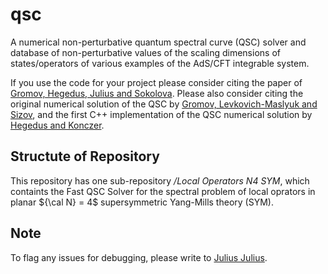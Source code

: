 # qsc
A numerical non-perturbative quantum spectral curve (QSC) solver and database of non-perturbative values of the scaling dimensions of states/operators of various examples of the AdS/CFT integrable system.

If you use the code for your project please consider citing the paper of [Gromov, Hegedus, Julius and Sokolova](). Please also consider citing the original numerical solution of the QSC by [Gromov, Levkovich-Maslyuk and Sizov](https://arxiv.org/abs/1504.06640), and the first C++ implementation of the QSC numerical solution by [Hegedus and Konczer](https://arxiv.org/abs/1604.02346).

## Structute of Repository

This repository has one sub-repository */Local Operators N4 SYM*, which containts the Fast QSC Solver for the spectral problem of local oprators in planar ${\cal N} = 4$ supersymmetric Yang-Mills theory (SYM).

## Note

To flag any issues for debugging, please write to [Julius Julius](mailto:juliusjulius.1729@gmail.com).
